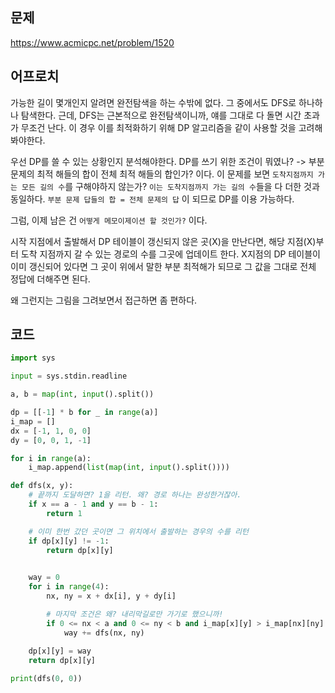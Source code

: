 
## 문제
https://www.acmicpc.net/problem/1520

## 어프로치
가능한 길이 몇개인지 알려면 완전탐색을 하는 수밖에 없다. 그 중에서도 DFS로 하나하나 탐색한다.
근데, DFS는 근본적으로 완전탐색이니까, 얘를 그대로 다 돌면 시간 초과가 무조건 난다.
이 경우 이를 최적화하기 위해 DP 알고리즘을 같이 사용할 것을 고려해봐야한다.

우선 DP를 쓸 수 있는 상황인지 분석해야한다.
DP를 쓰기 위한 조건이 뭐였나? -> 부분 문제의 최적 해들의 합이 전체 최적 해들의 합인가? 이다.
이 문제를 보면 `도착지점까지 가는 모든 길의 수`를 구해야하지 않는가? `이는 도착지점까지 가는 길의 수`들을 다 더한 것과 동일하다. `부분 문제 답들의 합 = 전체 문제의 답` 이 되므로 DP를 이용 가능하다.

그럼, 이제 남은 건 `어떻게 메모이제이션 할 것인가?` 이다.

시작 지점에서 출발해서 DP 테이블이 갱신되지 않은 곳(X)을 만난다면, 해당 지점(X)부터 도착 지점까지 갈 수 있는 경로의 수를 그곳에 업데이트 한다. X지점의 DP 테이블이 이미 갱신되어 있다면 그 곳이 위에서 말한 부분 최적해가 되므로 그 값을 그대로 전체 정답에 더해주면 된다.

왜 그런지는 그림을 그려보면서 접근하면 좀 편하다.

## 코드
```python
import sys

input = sys.stdin.readline

a, b = map(int, input().split())

dp = [[-1] * b for _ in range(a)]
i_map = []
dx = [-1, 1, 0, 0]
dy = [0, 0, 1, -1]

for i in range(a):
    i_map.append(list(map(int, input().split())))

def dfs(x, y):
	# 끝까지 도달하면? 1을 리턴. 왜? 경로 하나는 완성한거잖아.
    if x == a - 1 and y == b - 1:
        return 1

	# 이미 한번 갔던 곳이면 그 위치에서 출발하는 경우의 수를 리턴
    if dp[x][y] != -1:
        return dp[x][y]

	
    way = 0
    for i in range(4):
        nx, ny = x + dx[i], y + dy[i]

        # 마지막 조건은 왜? 내리막길로만 가기로 했으니까!
        if 0 <= nx < a and 0 <= ny < b and i_map[x][y] > i_map[nx][ny]:
            way += dfs(nx, ny)
    
    dp[x][y] = way
    return dp[x][y]

print(dfs(0, 0))
```